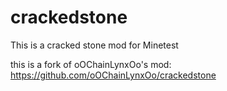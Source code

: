 crackedstone
============

This is a cracked stone mod for Minetest

this is a fork of oOChainLynxOo's mod: https://github.com/oOChainLynxOo/crackedstone
